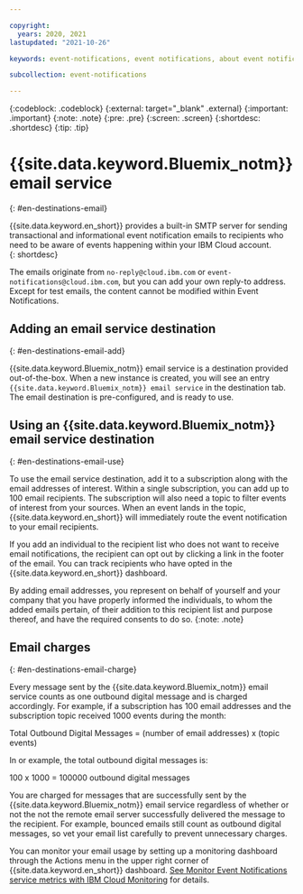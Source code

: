 ```yaml
---

copyright:
  years: 2020, 2021
lastupdated: "2021-10-26"

keywords: event-notifications, event notifications, about event notifications, destinations, email

subcollection: event-notifications

---
```


{:codeblock: .codeblock}
{:external: target="_blank" .external}
{:important: .important}
{:note: .note}
{:pre: .pre}
{:screen: .screen}
{:shortdesc: .shortdesc}
{:tip: .tip}



# {{site.data.keyword.Bluemix_notm}} email service
{: #en-destinations-email}

{{site.data.keyword.en_short}} provides a built-in SMTP server for sending transactional and informational event notification emails to recipients who need to be aware of events happening within your IBM Cloud account.  
{: shortdesc}

The emails originate from `no-reply@cloud.ibm.com` or `event-notifications@cloud.ibm.com`, but you can add your own reply-to address.  Except for test emails, the content cannot be modified within Event Notifications.

## Adding an email service destination
{: #en-destinations-email-add}

{{site.data.keyword.Bluemix_notm}} email service is a destination provided out-of-the-box. When a new instance is created, you will see an entry `{{site.data.keyword.Bluemix_notm}} email service` in the destination tab. The email destination is pre-configured, and is ready to use.


## Using an {{site.data.keyword.Bluemix_notm}} email service destination
{: #en-destinations-email-use}

 To use the email service destination, add it to a subscription along with the email addresses of interest.  Within a single subscription, you can add up to 100 email recipients.   The subscription will also need a topic to filter events of interest from your sources.  When an event lands in the topic, {{site.data.keyword.en_short}} will immediately route the event notification to your email recipients. 

 If you add an individual to the recipient list who does not want to receive email notifications, the recipient can opt out by clicking a link in the footer of the email. You can track recipients who have opted in the {{site.data.keyword.en_short}} dashboard.

By adding email addresses, you represent on behalf of yourself and your company that you have properly informed the individuals, to whom the added emails pertain, of their addition to this recipient list and purpose thereof, and have the required consents to do so.
{:note: .note}

## Email charges
{: #en-destinations-email-charge}

Every message sent by the {{site.data.keyword.Bluemix_notm}} email service counts as one outbound digital message and is charged accordingly. For example, if a subscription has 100 email addresses and the subscription topic received 1000 events during the month:

Total Outbound Digital Messages = (number of email addresses) x (topic events)

In or example, the total outbound digital messages is:

100 x 1000 = 100000 outbound digital messages

You are charged for messages that are successfully sent by the {{site.data.keyword.Bluemix_notm}} email service regardless of whether or not the not the remote email server successfully delivered the message to the recipient. For example, bounced emails still count as outbound digital messages, so vet your email list carefully to prevent unnecessary charges.

You can monitor your email usage by setting up a monitoring dashboard through the Actions menu in the upper right corner of {{site.data.keyword.en_short}} dashboard.  [See Monitor Event Notifications service metrics with IBM Cloud Monitoring](/docs/event-notifications?topic=event-notifications-en-monitoring#en-monitoring) for details.
